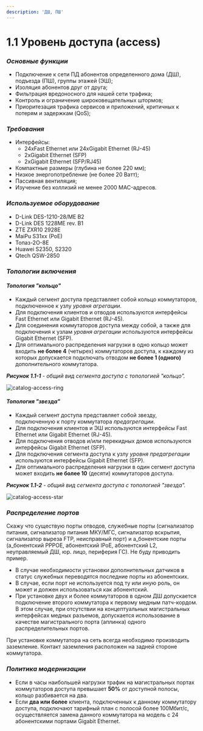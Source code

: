 ```yaml
---
description: 'ДШ, ПШ'
---
```


# 1.1 Уровень доступа \(access\)

### _Основные функции_ <a id="id-1.1&#x423;&#x440;&#x43E;&#x432;&#x435;&#x43D;&#x44C;&#x434;&#x43E;&#x441;&#x442;&#x443;&#x43F;&#x430;-&#x41E;&#x441;&#x43D;&#x43E;&#x432;&#x43D;&#x44B;&#x435;&#x444;&#x443;&#x43D;&#x43A;&#x446;&#x438;&#x438;"></a>

* Подключение к сети ПД абонентов определенного дома \(ДШ\), подъезда \(ПШ\), группы этажей \(ЭШ\);
* Изоляция абонентов друг от друга;
* Фильтрация вредоносного для нашей сети трафика;
* Контроль и ограничение широковещательных штормов;
* Приоритезация трафика сервисов и приложений, критичных к потерям и задержкам \(QoS\);

### _Требования_ <a id="id-1.1&#x423;&#x440;&#x43E;&#x432;&#x435;&#x43D;&#x44C;&#x434;&#x43E;&#x441;&#x442;&#x443;&#x43F;&#x430;-&#x422;&#x440;&#x435;&#x431;&#x43E;&#x432;&#x430;&#x43D;&#x438;&#x44F;"></a>

* Интерфейсы:
  * 24xFast Ethernet или 24xGigabit Ethernet \(RJ-45\)
  * 2xGigabit Ethernet \(SFP\)
  * 2xGigabit Ethernet \(SFP/RJ45\)
* Компактные размеры \(глубина не более 220 мм\);
* Низкое энергопотребление \(не более 20 Ватт\);
* Пассивная вентиляция;
* Изучение без коллизий не менее 2000 MAC-адресов.

### _Используемое оборудование_ <a id="id-1.1&#x423;&#x440;&#x43E;&#x432;&#x435;&#x43D;&#x44C;&#x434;&#x43E;&#x441;&#x442;&#x443;&#x43F;&#x430;-&#x418;&#x441;&#x43F;&#x43E;&#x43B;&#x44C;&#x437;&#x443;&#x435;&#x43C;&#x43E;&#x435;&#x43E;&#x431;&#x43E;&#x440;&#x443;&#x434;&#x43E;&#x432;&#x430;&#x43D;&#x438;&#x435;"></a>

* D-Link DES-1210-28/ME B2
* D-Link DES 1228ME rev. B1
* ZTE ZXR10 2928E
* MaiPu S31xx \(PoE\)
* Топаз-2О-8Е
* Huawei S2350, S2320
* Qtech QSW-2850

### _Топологии включения_ <a id="id-1.1&#x423;&#x440;&#x43E;&#x432;&#x435;&#x43D;&#x44C;&#x434;&#x43E;&#x441;&#x442;&#x443;&#x43F;&#x430;-&#x422;&#x43E;&#x43F;&#x43E;&#x43B;&#x43E;&#x433;&#x438;&#x438;&#x432;&#x43A;&#x43B;&#x44E;&#x447;&#x435;&#x43D;&#x438;&#x44F;"></a>

#### _Топология "кольцо"_ <a id="id-1.1&#x423;&#x440;&#x43E;&#x432;&#x435;&#x43D;&#x44C;&#x434;&#x43E;&#x441;&#x442;&#x443;&#x43F;&#x430;-ring&#x422;&#x43E;&#x43F;&#x43E;&#x43B;&#x43E;&#x433;&#x438;&#x44F;&quot;&#x43A;&#x43E;&#x43B;&#x44C;&#x446;&#x43E;&quot;"></a>

* Каждый сегмент доступа представляет собой кольцо коммутаторов, подключенное к узлу _уровня агрегации_.
* Для подключения клиентов и отводов используются интерфейсы Fast Ethernet или Gigabit Ethernet \(RJ-45\).
* Для соединения коммутаторов доступа между собой, а также для подключения к узлам _уровня агрегации_ используются интерфейсы Gigabit Ethernet \(SFP\).
* Для оптимального распределения нагрузки в одно кольцо может входить **не более 4** \(четырех\) коммутаторов доступа, к каждому из которых допускается подключать отводом **не более 1 \(одного\)** дополнительного коммутатора.

_**Рисунок 1.1-1** - общий вид сегмента доступа с топологией "кольцо"._

![catalog-access-ring](https://kb.ertelecom.ru/download/attachments/70454419/catalog-access-ring.png?version=3&modificationDate=1389338044112&api=v2)

#### _Топология "звезда"_ <a id="id-1.1&#x423;&#x440;&#x43E;&#x432;&#x435;&#x43D;&#x44C;&#x434;&#x43E;&#x441;&#x442;&#x443;&#x43F;&#x430;-star&#x422;&#x43E;&#x43F;&#x43E;&#x43B;&#x43E;&#x433;&#x438;&#x44F;&quot;&#x437;&#x432;&#x435;&#x437;&#x434;&#x430;&quot;"></a>

* Каждый сегмент доступа представляет собой звезду, подключенную к порту коммутатора _предагрегации_.
* Для подключения клиентов и ЭШ используются интерфейсы Fast Ethernet или Gigabit Ethernet \(RJ-45\).
* Для подключения отводов и/или перекидных домов используются интерфейсы Gigabit Ethernet \(SFP\).
* Для подключения сегмента доступа к узлу _уровня предагрегации_ используются интерфейсы Gigabit Ethernet \(SFP\).
* Для оптимального распределения нагрузки в один сегмент доступа может входить **не более 10** \(десяти\) коммутаторов доступа.

_**Рисунок 1.1-2** - общий вид сегмента доступа с топологией "звезда"._

![catalog-access-star](https://kb.ertelecom.ru/download/attachments/70454419/catalog-access-star.png?version=2&modificationDate=1389349959074&api=v2)



### _Распределение портов_ <a id="id-1.1&#x423;&#x440;&#x43E;&#x432;&#x435;&#x43D;&#x44C;&#x434;&#x43E;&#x441;&#x442;&#x443;&#x43F;&#x430;-&#x420;&#x430;&#x441;&#x43F;&#x440;&#x435;&#x434;&#x435;&#x43B;&#x435;&#x43D;&#x438;&#x435;&#x43F;&#x43E;&#x440;&#x442;&#x43E;&#x432;"></a>

Скажу что существую порты отводов, служебные порты \(сигнализатор питания, сигнализатор питания МКУ/МГС, сигнализатор вскрытия, сигнализатор выреза FTP, неисправный порт\) и  а_бонентские порты \(а_бонентский PPPOE, абонентский IPoE, абонентский L2, неуправляемый ДШ, юр. лицо, периферия ГС\). Не буду приводить пример.

* В случае необходимости установки дополнительных датчиков в статус служебных переводятся последние порты из абонентских.
* В случае, если порт не используется под ту или иную роль, он может и должен использоваться как абонентский.
* При установке двух и более коммутаторов в одном ДШ допускается подключение второго коммутатора к первому медным патч-кордом. В этом случае, при отсутствии на концептуальных магистральных интерфейсах медных разъемов, допускается использование в качестве магистрального порта \(аплинка\) одного распределительных портов.

При установке коммутатора на сеть всегда необходимо производить заземление. Контакт заземления расположен на задней стороне коммутатора.

### _Политика  модернизации_ <a id="id-1.1&#x423;&#x440;&#x43E;&#x432;&#x435;&#x43D;&#x44C;&#x434;&#x43E;&#x441;&#x442;&#x443;&#x43F;&#x430;-&#x41F;&#x43E;&#x43B;&#x438;&#x442;&#x438;&#x43A;&#x430;&#x43C;&#x43E;&#x434;&#x435;&#x440;&#x43D;&#x438;&#x437;&#x430;&#x446;&#x438;&#x438;"></a>

* Если в часы наибольшей нагрузки трафик на магистральных портах коммутаторов доступа превышает **50%** от доступной полосы, кольцо разбивается на два.
* Если **два или более** клиента, подключенных к данному коммутатору доступа, подключают тарифный план с полосой более 100Мбит/с, осуществляется замена данного коммутатора на модель с 24 абонентскими портами Gigabit Ethernet.

